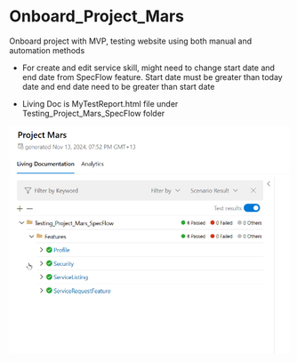# Onboard_Project_Mars
Onboard project with MVP, testing website using both manual and automation methods

* For create and edit service skill, might need to change start date and end date from SpecFlow feature. Start date must be greater than today date and end date need to be greater than start date

* Living Doc is MyTestReport.html file under Testing_Project_Mars_SpecFlow folder
  
![](images/living_doc.png)

